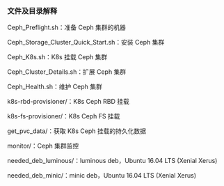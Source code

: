 ### 文件及目录解释

Ceph_Preflight.sh：准备 Ceph 集群的机器

Ceph_Storage_Cluster_Quick_Start.sh：安装 Ceph 集群

Ceph_K8s.sh：K8s 挂载 Ceph 集群

Ceph_Cluster_Details.sh：扩展 Ceph 集群

Ceph_Health.sh：维护 Ceph 集群

k8s-rbd-provisioner/：K8s Ceph RBD 挂载

k8s-fs-provisioner/：K8s Ceph FS 挂载

get_pvc_data/：获取 K8s Ceph 挂载的持久化数据

monitor/：Ceph 集群监控

needed_deb_luminous/：luminous deb，Ubuntu 16.04 LTS (Xenial Xerus)

needed_deb_minic/：minic deb，Ubuntu 16.04 LTS (Xenial Xerus)